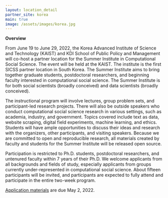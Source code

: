 ```yaml
---
layout: location_detail
partner_site: korea
main: true
image: /assets/images/korea.jpg
---
```


**Overview**

From June 19 to June 29, 2022, the Korea Advanced Institute of Science and Technology (KAIST) and KDI School of Public Policy and Management will co-host a partner location for the Summer Institute in Computational Social Science. The event will be held at the KAIST. The institute is the first SICSS partner location in South Korea. The Summer Institute aims to bring together graduate students, postdoctoral researchers, and beginning faculty interested in computational social science. The Summer Institute is for both social scientists (broadly conceived) and data scientists (broadly conceived).

The instructional program will involve lectures, group problem sets, and participant-led research projects. There will also be outside speakers who conduct computational social science research in various settings, such as academia, industry, and government. Topics covered include text as data, website scraping, digital field experiments, machine learning, and ethics. Students will have ample opportunities to discuss their ideas and research with the organizers, other participants, and visiting speakers. Because we are committed to open and reproducible research, all materials created by faculty and students for the Summer Institute will be released open source.

Participation is restricted to Ph.D. students, postdoctoral researchers, and untenured faculty within 7 years of their Ph.D. We welcome applicants from all backgrounds and fields of study, especially applicants from groups currently under-represented in computational social science. About fifteen participants will be invited, and participants are expected to fully attend and participate in the entire two-week program.

[Application materials](https://compsocialscience.github.io/summer-institute/2022/korea/apply) are due May 2, 2022.
